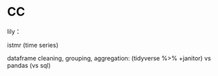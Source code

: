 # CC
lily：

istmr (time series)

dataframe cleaning, grouping, aggregation: (tidyverse %>% +janitor) vs pandas (vs sql)
